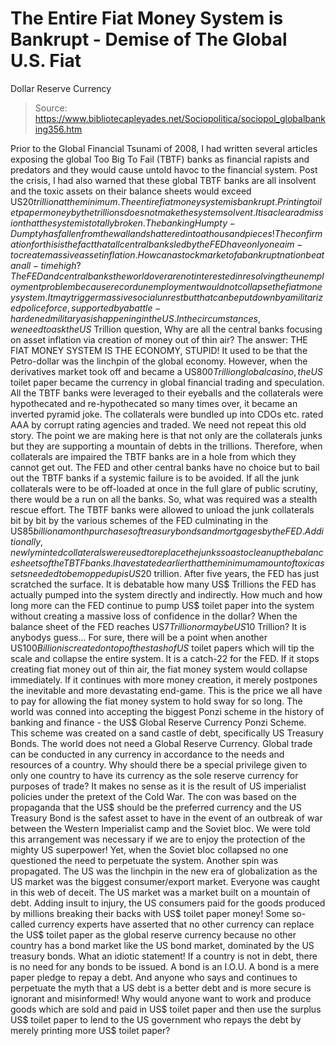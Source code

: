 # The Entire Fiat Money System is Bankrupt - Demise of The Global U.S. Fiat 
Dollar Reserve Currency

> Source: https://www.bibliotecapleyades.net/Sociopolitica/sociopol_globalbanking356.htm

Prior to
the Global Financial Tsunami of 2008, I had written several
articles exposing the global Too Big To Fail (TBTF)
banks as financial rapists and predators and they would cause untold
havoc to the financial system.
Post the crisis, I had also warned that these global TBTF banks are all
insolvent and the toxic assets on their balance sheets would exceed
US$20 trillion at the minimum. The entire fiat money system is bankrupt.
Printing toilet paper money by the trillions does not make the system
solvent. It is a clear admission that the system is totally broken.
The banking
Humpty-Dumpty has fallen from the
wall and shattered into a thousand pieces! The confirmation for this is
the fact that all central banks led by the FED have only one aim - to
create massive asset inflation. How can a stock market of a bankrupt
nation be at an all-time high?
The FED and central banks the world over are not interested
in resolving the unemployment problem because record unemployment would
not collapse the fiat money system. It may trigger massive social unrest
but that can be put down by a militarized police force, supported by a
battle-hardened military as is happening in the US.
In the circumstances, we need to ask the US$ Trillion question,
Why are all the central banks focusing
on asset inflation via creation of money out of thin air?
The answer: THE FIAT MONEY SYSTEM IS THE
ECONOMY, STUPID!
It used to be that the Petro-dollar was the linchpin of the global
economy. However, when the derivatives market took off and became a
US$800 Trillion global casino, the US$ toilet paper became the currency
in global financial trading and speculation.
All the TBTF banks were leveraged to their eyeballs and the collaterals
were hypothecated and re-hypothecated so many times over, it became an
inverted pyramid joke.
The collaterals were bundled up into CDOs etc. rated AAA by corrupt
rating agencies and traded. We need not repeat this old story. The point
we are making here is that not only are the collaterals junks but they
are supporting a mountain of debts in the trillions.
Therefore, when collaterals are impaired the
TBTF banks are in a hole from which they cannot get out.
The FED and other central banks have no
choice but to bail out the TBTF banks if a systemic failure is to be
avoided. If all the junk collaterals were to be off-loaded at once in
the full glare of public scrutiny, there would be a run on all the
banks. So, what was required was a stealth rescue effort.
The TBTF banks were allowed to unload the
junk collaterals bit by bit by the various schemes of the FED
culminating in the US$85 billion a month purchases of treasury bonds and
mortgages by the FED.
Additionally, newly minted collaterals were used to replace the junks
so as to clean up the balance sheets of the TBTF banks.
I have stated earlier that the minimum
amount of toxic assets needed to be mopped up is US$20 trillion. After
five years, the FED has just scratched the surface. It is debatable how
many US$ Trillions the FED has actually pumped into the system directly
and indirectly.
How much and how long more can the FED
continue to pump US$ toilet paper into the system without creating a
massive loss of confidence in the dollar? When the balance sheet of the
FED reaches US$7 Trillion or maybe US$10 Trillion? It is anybodys
guess...
For sure, there will be a point when another US$100 Billion is created
on top of the stash of US$ toilet papers which will tip the scale and
collapse the entire system.
It is a catch-22 for the FED. If it stops
creating fiat money out of thin air, the fiat money system would
collapse immediately. If it continues with more money creation, it
merely postpones the inevitable and more devastating end-game. This is
the price we all have to pay for allowing the fiat money system to hold
sway for so long.
The world was conned into accepting the biggest Ponzi scheme in the
history of banking and finance - the US$ Global Reserve Currency Ponzi
Scheme.
This scheme was created on a sand castle of debt, specifically US
Treasury Bonds. The world does not need a Global Reserve Currency.
Global trade can be conducted in any currency in accordance to the needs
and resources of a country.
Why should there be a special privilege given to only one country to
have its currency as the sole reserve currency for purposes of trade? It
makes no sense as it is the result of US imperialist policies under the
pretext of the Cold War.
The con was based on the propaganda that the
US$ should be the preferred currency and the US Treasury Bond is the
safest asset to have in the event of an outbreak of war between the
Western Imperialist camp and the Soviet bloc.
We were told this arrangement was necessary
if we are to enjoy the protection of the mighty US superpower!
Yet, when the Soviet bloc collapsed no one questioned the need to
perpetuate the system.
Another spin was propagated. The US was the linchpin in the new
era of globalization as the US market
was the biggest consumer/export market. Everyone was caught in this web
of deceit.
The US market was a market built on a
mountain of debt. Adding insult to injury, the US consumers paid for the
goods produced by millions breaking their backs with US$ toilet paper
money!
Some so-called currency experts have asserted that no other currency can
replace the US$ toilet paper as the global reserve currency because no
other country has a bond market like the US bond market, dominated by
the US treasury bonds. What an idiotic statement!
If a country is not in debt, there is no need for any bonds to be
issued. A bond
is an I.O.U.
A bond is a mere paper pledge to repay a debt.
And anyone who says and continues to perpetuate the myth that a US
debt is a better debt and is more secure is ignorant and
misinformed!
Why would anyone want to work and produce goods which are sold and paid
in US$ toilet paper and then use the surplus US$ toilet paper to lend to
the US government who repays the debt by merely printing more US$ toilet
paper?
